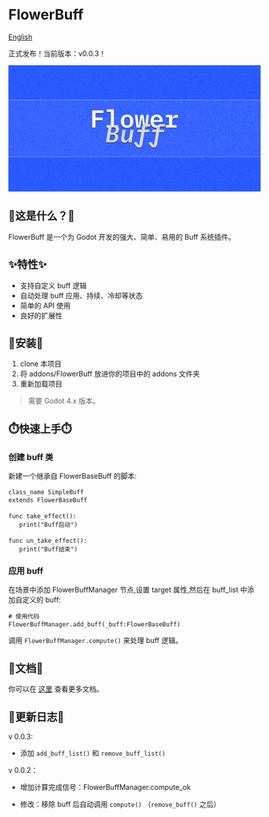 # FlowerBuff

[English](READMEEN.md)

正式发布！当前版本：v0.0.3！

![](Cover.png)

## 🤔这是什么？🤔

FlowerBuff 是一个为 Godot 开发的强大、简单、易用的 Buff 系统插件。

## ✨特性✨

- 支持自定义 buff 逻辑
- 自动处理 buff 应用、持续、冷却等状态
- 简单的 API 使用
- 良好的扩展性

## 🫡安装🫡

1. clone 本项目
2. 将 addons/FlowerBuff 放进你的项目中的 addons 文件夹
3. 重新加载项目

> 需要 Godot 4.x 版本。

## ⏱️快速上手⏱️

### 创建 buff 类

新建一个继承自 FlowerBaseBuff 的脚本:

```gdscript
class_name SimpleBuff 
extends FlowerBaseBuff

func take_effect():
   print("Buff启动")

func un_take_effect():
   print("Buff结束")
```

### 应用 buff

在场景中添加 FlowerBuffManager 节点,设置 target 属性,然后在 buff_list 中添加自定义的 buff:

```gdscript
# 使用代码
FlowerBuffManager.add_buff(_buff:FlowerBaseBuff)
```

调用 `FlowerBuffManager.compute()` 来处理 buff 逻辑。

## 📃文档📃

你可以在 [这里](https://btother.gitbook.io/flowerbuff/) 查看更多文档。

## 🫥更新日志🫥

v 0.0.3:

* 添加 ```add_buff_list()``` 和 ```remove_buff_list()```

v 0.0.2：

- 增加计算完成信号：FlowerBuffManager.compute_ok

- 修改：移除 buff 后自动调用 ```compute()``` （```remove_buff()``` 之后）
